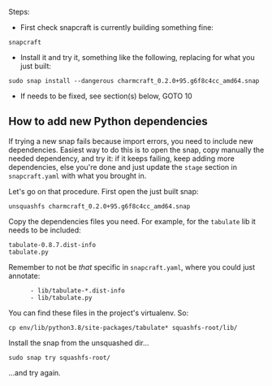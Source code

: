 Steps:

- First check snapcraft is currently building something fine:

```
snapcraft
```

- Install it and try it, something like the following, replacing 
  for what you just built:

```
sudo snap install --dangerous charmcraft_0.2.0+95.g6f8c4cc_amd64.snap
```

- If needs to be fixed, see section(s) below, GOTO 10


## How to add new Python dependencies

If trying a new snap fails because import errors, you need to include new 
dependencies. Easiest way to do this is to open the snap, copy manually the 
needed dependency, and try it: if it keeps failing, keep adding more dependencies, 
else you're done and just update the `stage` section in `snapcraft.yaml` 
with what you brought in.

Let's go on that procedure. First open the just built snap:

```
unsquashfs charmcraft_0.2.0+95.g6f8c4cc_amd64.snap 
```

Copy the dependencies files you need. For example, for the `tabulate` lib 
it needs to be included:

```
tabulate-0.8.7.dist-info
tabulate.py
```

Remember to not be *that* specific in `snapcraft.yaml`, where you could just 
annotate:

```
      - lib/tabulate-*.dist-info
      - lib/tabulate.py
```

You can find these files in the project's virtualenv. So:

```
cp env/lib/python3.8/site-packages/tabulate* squashfs-root/lib/
```

Install the snap from the unsquashed dir...

```
sudo snap try squashfs-root/
```

...and try again. 
